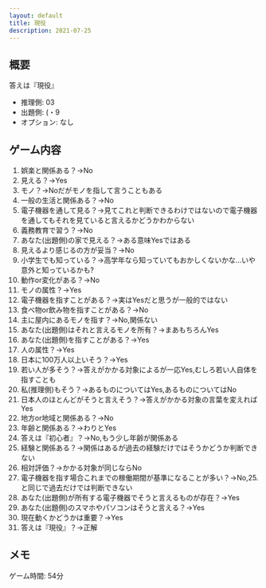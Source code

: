 ```yaml
---
layout: default
title: 現役
description: 2021-07-25
---
```


## 概要

答えは『現役』

- 推理側: 03
- 出題側: (・9
- オプション: なし

## ゲーム内容

1. 娯楽と関係ある？→No
2. 見える？→Yes
3. モノ？→Noだがモノを指して言うこともある
4. 一般の生活と関係ある？→No
5. 電子機器を通して見る？→見てこれと判断できるわけではないので電子機器を通してもそれを見ていると言えるかどうかわからない
6. 義務教育で習う？→No
7. あなた(出題側)の家で見える？→ある意味Yesではある
8. 見えるより感じるの方が妥当？→No
9. 小学生でも知っている？→高学年なら知っていてもおかしくないかな…いや意外と知っているかも?
10. 動作or変化がある？→No
11. モノの属性？→Yes
12. 電子機器を指すことがある？→実はYesだと思うが一般的ではない
13. 食べ物or飲み物を指すことがある？→No
14. 主に屋内にあるモノを指す？→No,関係ない
15. あなた(出題側)はそれと言えるモノを所有？→まあもちろんYes
16. あなた(出題側)を指すことがある？→Yes
17. 人の属性？→Yes
18. 日本に100万人以上いそう？→Yes
19. 若い人が多そう？→答えがかかる対象によるが一応Yes,むしろ若い人自体を指すことも
20. 私(推理側)もそう？→あるものについてはYes,あるものについてはNo
21. 日本人のほとんどがそうと言えそう？→答えがかかる対象の言葉を変えればYes
22. 地方or地域と関係ある？→No
23. 年齢と関係ある？→わりとYes
24. 答えは『初心者』？→No,もう少し年齢が関係ある
25. 経験と関係ある？→関係はあるが過去の経験だけではそうかどうか判断できない
26. 相対評価？→かかる対象が同じならNo
27. 電子機器を指す場合これまでの稼働期間が基準になることが多い？→No,25.と同じで過去だけでは判断できない
28. あなた(出題側)が所有する電子機器でそうと言えるものが存在？→Yes
29. あなた(出題側)のスマホやパソコンはそうと言える？→Yes
30. 現在動くかどうかは重要？→Yes
31. 答えは『現役』？→正解

## メモ

ゲーム時間: 54分
